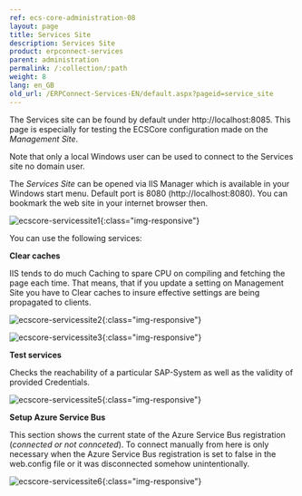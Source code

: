 ```yaml
---
ref: ecs-core-administration-08
layout: page
title: Services Site
description: Services Site
product: erpconnect-services
parent: administration
permalink: /:collection/:path
weight: 8
lang: en_GB
old_url: /ERPConnect-Services-EN/default.aspx?pageid=service_site
---
```


The Services site can be found by default under http://localhost:8085. This page is especially for testing the ECSCore configuration made on the *Management Site*.  

Note that only a local Windows user can be used to connect to the Services site no domain user. 

The *Services Site* can be opened via IIS Manager which is available in your Windows start menu.
Default port is 8080  (http://localhost:8080). You can bookmark the web site in your internet browser then. 

![ecscore-servicessite1](/img/content/ecscore-servicessite1.png.png){:class="img-responsive"}

You can use the following services:

**Clear caches**

IIS tends to do much Caching to spare CPU on compiling and fetching the page each time. That means, that if you update a setting on Management Site you have to Clear caches to insure effective settings are being propagated to clients.

![ecscore-servicessite2](/img/content/ecscore-servicessite2.png.png){:class="img-responsive"}

![ecscore-servicessite3](/img/content/ecscore-servicessite3.png.png){:class="img-responsive"}

**Test services**

Checks the reachability of a particular SAP-System as well as the validity of provided Credentials.

![ecscore-servicessite5](/img/content/ecscore-servicessite5.png.png){:class="img-responsive"}

**Setup Azure Service Bus**

This section shows the current state of the Azure Service Bus registration (*connected or not connceted*). To connect manually from here is only necessary when the Azure Service Bus registration is set to false in the web.config file or it was disconnected somehow unintentionally.


![ecscore-servicessite6](/img/content/ecscore-servicessite6.png.png){:class="img-responsive"}